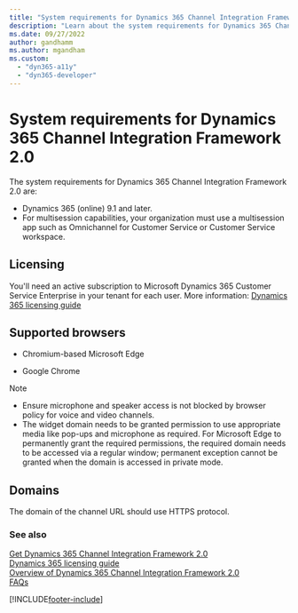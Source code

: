 ```yaml
---
title: "System requirements for Dynamics 365 Channel Integration Framework 2.0 | MicrosoftDocs"
description: "Learn about the system requirements for Dynamics 365 Channel Integration Framework 2.0 and how to get started using it."
ms.date: 09/27/2022
author: gandhamm
ms.author: mgandham
ms.custom: 
  - "dyn365-a11y"
  - "dyn365-developer"
---
```


# System requirements for Dynamics 365 Channel Integration Framework 2.0

The system requirements for Dynamics 365 Channel Integration Framework 2.0 are:

- Dynamics 365 (online) 9.1 and later.
- For multisession capabilities, your organization must use a multisession app such as Omnichannel for Customer Service or Customer Service workspace.

## Licensing

You'll need an active subscription to Microsoft Dynamics 365 Customer Service Enterprise in your tenant for each user. More information: [Dynamics 365 licensing guide](https://go.microsoft.com/fwlink/p/?LinkId=866544)

## Supported browsers

- Chromium-based Microsoft Edge

- Google Chrome

> [!NOTE]
>
> - Ensure microphone and speaker access is not blocked by browser policy for voice and video channels.
> - The widget domain needs to be granted permission to use appropriate media like pop-ups and microphone as required. For Microsoft Edge to permanently grant the required permissions, the required domain needs to be accessed via a regular window; permanent exception cannot be granted when the domain is accessed in private mode.

## Domains

The domain of the channel URL should use HTTPS protocol.

### See also

[Get Dynamics 365 Channel Integration Framework 2.0](get-channel-integration-framework.md)  
[Dynamics 365 licensing guide](https://go.microsoft.com/fwlink/p/?LinkId=866544)  
[Overview of Dynamics 365 Channel Integration Framework 2.0](overview-channel-integration-framework.md)  
[FAQs](../../v1/administer/faq-channel-integration-framework.md)  


[!INCLUDE[footer-include](../../../includes/footer-banner.md)]
